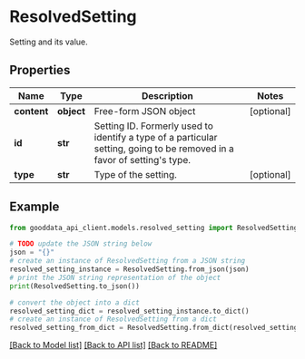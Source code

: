 # ResolvedSetting

Setting and its value.

## Properties

Name | Type | Description | Notes
------------ | ------------- | ------------- | -------------
**content** | **object** | Free-form JSON object | [optional] 
**id** | **str** | Setting ID. Formerly used to identify a type of a particular setting, going to be removed in a favor of setting&#39;s type. | 
**type** | **str** | Type of the setting. | [optional] 

## Example

```python
from gooddata_api_client.models.resolved_setting import ResolvedSetting

# TODO update the JSON string below
json = "{}"
# create an instance of ResolvedSetting from a JSON string
resolved_setting_instance = ResolvedSetting.from_json(json)
# print the JSON string representation of the object
print(ResolvedSetting.to_json())

# convert the object into a dict
resolved_setting_dict = resolved_setting_instance.to_dict()
# create an instance of ResolvedSetting from a dict
resolved_setting_from_dict = ResolvedSetting.from_dict(resolved_setting_dict)
```
[[Back to Model list]](../README.md#documentation-for-models) [[Back to API list]](../README.md#documentation-for-api-endpoints) [[Back to README]](../README.md)


